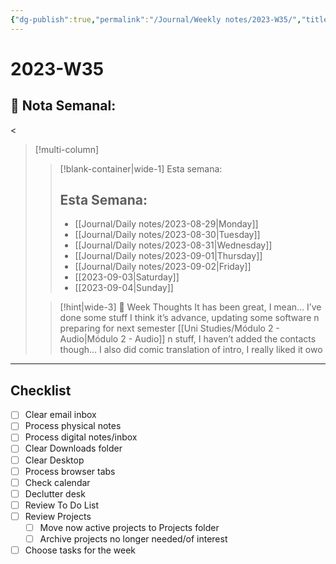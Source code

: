 ```yaml
---
{"dg-publish":true,"permalink":"/Journal/Weekly notes/2023-W35/","title":"2023-W35","tags":["Weekly"],"created":"2023-09-02T18:10:53.434-05:00","updated":"2023-09-02T18:17:39.232-05:00"}
---
```



# 2023-W35

## 📅 Nota Semanal:
<
> [!multi-column]
> 
> > [!blank-container|wide-1] Esta semana:
> > ## Esta Semana:
> >- [[Journal/Daily notes/2023-08-29\|Monday]]
> > - [[Journal/Daily notes/2023-08-30\|Tuesday]]
> > - [[Journal/Daily notes/2023-08-31\|Wednesday]]
> > - [[Journal/Daily notes/2023-09-01\|Thursday]]
> > - [[Journal/Daily notes/2023-09-02\|Friday]]
> > - [[2023-09-03\|Saturday]]
> > - [[2023-09-04\|Sunday]]
> 
> > [!hint|wide-3] 💭 Week Thoughts
> > It has been great, I mean… I’ve done some stuff I think it’s advance, updating some software n preparing for next semester [[Uni Studies/Módulo 2 - Audio\|Módulo 2 - Audio]] n stuff, I haven’t added the contacts though…
> > I also did comic translation of intro, I really liked it owo

- - - 

## Checklist

- [ ] Clear email inbox
- [ ] Process physical notes
- [ ] Process digital notes/inbox
- [ ] Clear Downloads folder
- [ ] Clear Desktop
- [ ] Process browser tabs
- [ ] Check calendar
- [ ] Declutter desk
- [ ] Review To Do List
- [ ] Review Projects
	- [ ] Move now active projects to Projects folder
	- [ ] Archive projects no longer needed/of interest
- [ ] Choose tasks for the week

